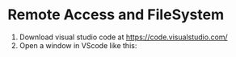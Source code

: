 # Remote Access and FileSystem
1. Download visual studio code at  https://code.visualstudio.com/
2. Open a window in VScode like this:  

